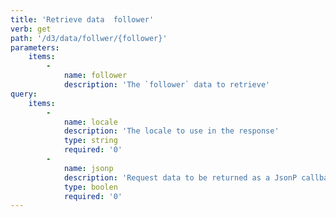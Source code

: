 ```yaml
---
title: 'Retrieve data  follower'
verb: get
path: '/d3/data/follwer/{follower}'
parameters:
    items:
        -
            name: follower
            description: 'The `follower` data to retrieve'
query:
    items:
        -
            name: locale
            description: 'The locale to use in the response'
            type: string
            required: '0'
        -
            name: jsonp
            description: 'Request data to be returned as a JsonP callback'
            type: boolen
            required: '0'
---
```


